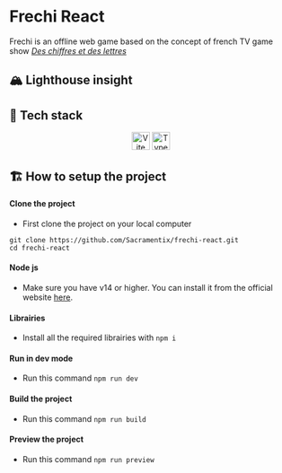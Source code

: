 # Frechi React

Frechi is an offline web game based on the concept of french TV game show *<a href="https://en.wikipedia.org/wiki/Des_chiffres_et_des_lettres">Des chiffres et des lettres</a>*

## 🏔️ Lighthouse insight


## 🚀 Tech stack

<p align="center">
  <a href="https://vitejs.dev" title="Vite"><img width=32 height=32 src="https://vitejs.dev/logo.svg" alt="Vite logo"></a>
	<a href="https://www.typescriptlang.org" title="Typescript"><img width=32 height=32 src="https://upload.wikimedia.org/wikipedia/commons/4/4c/Typescript_logo_2020.svg" alt="Typescript logo"></a> 
 
</p>

## 🏗️ How to setup the project

#### Clone the project
- First clone the project on your local computer
```
git clone https://github.com/Sacramentix/frechi-react.git
cd frechi-react
```

#### Node js
- Make sure you have v14 or higher. You can install it from the official website [here](https://nodejs.org).

#### Librairies
- Install all the required librairies with 
```npm i```

#### Run in dev mode
- Run this command
```npm run dev```

#### Build the project
- Run this command
```npm run build```

#### Preview the project
- Run this command
```npm run preview```



